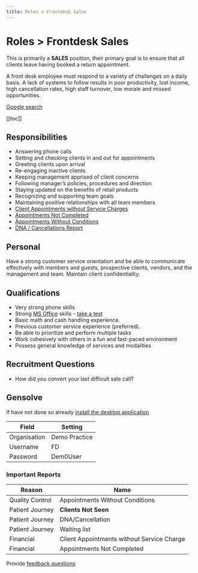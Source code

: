 ```yaml
---
title: Roles > Frontdesk Sales
---
```


# Roles > Frontdesk Sales

This is primarily a **SALES** position, their primary goal is to ensure that all clients leave having booked a return appointment.

A front desk employee must respond to a variety of challenges on a daily basis. A lack of systems to follow results in poor productivity, lost income, high cancellation rates, high staff turnover, low morale and missed opportunities.

[Google search](https://www.google.com/search?q=front+office+jobs+%22gensolve%22&sa=X&ved=2ahUKEwjOn7q8xtrnAhXtx6YKHeoUB8QQ5t4CMA16BAgBEAk&biw=1500&bih=868&dpr=2)

[[toc]]

## Responsibilities

- Answering phone calls
- Setting and checking clients in and out for appointments
- Greeting clients upon arrival
- Re-engaging inactive clients
- Keeping management apprised of client concerns
- Following manager’s policies, procedures and direction
- Staying updated on the benefits of retail products
- Recognizing and supporting team goals
- Maintaining positive relationships with all team members
- [Client Appointments without Service Charges](../../)
- [Appointments Not Completed]()
- [Appointments Without Conditions]()
- [DNA / Cancellations Report]()

## Personal

Have a strong customer service orientation and be able to communicate effectively with members and guests, prospective clients, vendors, and the management and team.
Maintain client confidentiality.

## Qualifications

- Very strong phone skills
- Strong [MS Office](https://www.wiseowl.co.uk/ms-office/skill/) skills - [take a test](https://www.wiseowl.co.uk/ms-office/skill/)
- Basic math and cash handling experience.
- Previous customer service experience (preferred).
- Be able to prioritize and perform multiple tasks
- Work cohesively with others in a fun and fast-paced environment
- Possess general knowledge of services and modalities

## Recruitment Questions

- How did you convert your last difficult sale call?

## Gensolve

If have not done so already [install the desktop application](/journey/demo.md)

| Field        | Setting       |
| ------------ | ------------- |
| Organisation | Demo Practice |
| Username     | FD            |
| Password     | Dem0User      |

### Important Reports

| Reason          | Name                                       |
| --------------- | ------------------------------------------ |
| Quality Control | Appointments Without Conditions            |
| Patient Journey | **Clients Not Seen**                       |
| Patient Journey | DNA/Cancellation                           |
| Patient Journey | Waiting list                               |
| Financial       | Client Appointments without Service Charge |
| Financial       | Appointments Not Completed                 |

Provide [feedback questions](/support/feedback-questions.md)
